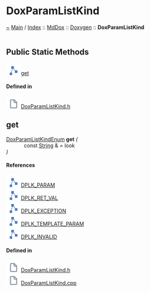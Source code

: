 <a id="doxparamlistkind"></a>
<h1>DoxParamListKind</h1>
<a id="classMdDox_1_1Doxygen_1_1DoxParamListKind"></a>
<a id="mddoxdoxygendoxparamlistkind"></a>
<a href="https://github.com/CharlesCarley/MdDox">~</a>
<a href="indexpage.md#main">Main</a>
<span class="inline-text">/</span>
<a href="index.md#index">Index</a>
<span class="inline-text">::</span>
<a href="namespaceMdDox.md#mddox">MdDox</a>
<span class="inline-text">::</span>
<a href="namespaceMdDox_1_1Doxygen.md#doxygen">Doxygen</a>
<span class="inline-text">::</span>
<span class="bold-text"><b>DoxParamListKind</b></span>
<br/>
<br/>
<a id="public-static-methods"></a>
<h2>Public Static Methods</h2>
<span class="icon-list-item"><a href="#get" class="icon-list-item"><img src="../images/class24px.svg" class="icon-list-item"/><span class="icon-list-item">get</span>
</a>
</span>
<br/>
<a id="defined-in"></a>
<h4>Defined in</h4>
<span class="icon-list-item"><a href="https://github.com/CharlesCarley/MdDox/blob/master//Tools/Doxygen/DoxParamListKind.h#L66" class="icon-list-item"><img src="../images/file24px.svg" class="icon-list-item"/><span class="icon-list-item">DoxParamListKind.h</span>
</a>
</span>
<br/>
<a id="get"></a>
<h2>get</h2>
<a href="namespaceMdDox_1_1Doxygen.md#doxparamlistkindenum">DoxParamListKindEnum</a>
<span class="bold-text"><b>get</b></span>
<span class="italic-text"><i>(</i></span>
<div class="paragraph">
<span class="paragraph"><img src="../images/horSpace24px.svg"/><span class="inline-text">const </span>
<a href="namespaceMdDox.md#string">String</a>
<span class="inline-text"> &amp;</span>
<span class="inline-text"> = </span>
<span class="inline-text">look</span>
</span>
</div>
<span class="italic-text"><i>)</i></span>
<a id="references"></a>
<h4>References</h4>
<span class="icon-list-item"><a href="namespaceMdDox_1_1Doxygen.md#dplk_param" class="icon-list-item"><img src="../images/class24px.svg" class="icon-list-item"/><span class="icon-list-item">DPLK_PARAM</span>
</a>
</span>
<br/>
<span class="icon-list-item"><a href="namespaceMdDox_1_1Doxygen.md#dplk_ret_val" class="icon-list-item"><img src="../images/class24px.svg" class="icon-list-item"/><span class="icon-list-item">DPLK_RET_VAL</span>
</a>
</span>
<br/>
<span class="icon-list-item"><a href="namespaceMdDox_1_1Doxygen.md#dplk_exception" class="icon-list-item"><img src="../images/class24px.svg" class="icon-list-item"/><span class="icon-list-item">DPLK_EXCEPTION</span>
</a>
</span>
<br/>
<span class="icon-list-item"><a href="namespaceMdDox_1_1Doxygen.md#dplk_template_param" class="icon-list-item"><img src="../images/class24px.svg" class="icon-list-item"/><span class="icon-list-item">DPLK_TEMPLATE_PARAM</span>
</a>
</span>
<br/>
<span class="icon-list-item"><a href="namespaceMdDox_1_1Doxygen.md#dplk_invalid" class="icon-list-item"><img src="../images/class24px.svg" class="icon-list-item"/><span class="icon-list-item">DPLK_INVALID</span>
</a>
</span>
<br/>
<a id="defined-in"></a>
<h4>Defined in</h4>
<span class="icon-list-item"><a href="https://github.com/CharlesCarley/MdDox/blob/master//Tools/Doxygen/DoxParamListKind.h#L68" class="icon-list-item"><img src="../images/file24px.svg" class="icon-list-item"/><span class="icon-list-item">DoxParamListKind.h</span>
</a>
</span>
<br/>
<span class="icon-list-item"><a href="https://github.com/CharlesCarley/MdDox/blob/master//Tools/Doxygen/DoxParamListKind.cpp#L30" class="icon-list-item"><img src="../images/file24px.svg" class="icon-list-item"/><span class="icon-list-item">DoxParamListKind.cpp</span>
</a>
</span>
<br/>
<br/>
</div>
</div>
</body>
</html>
